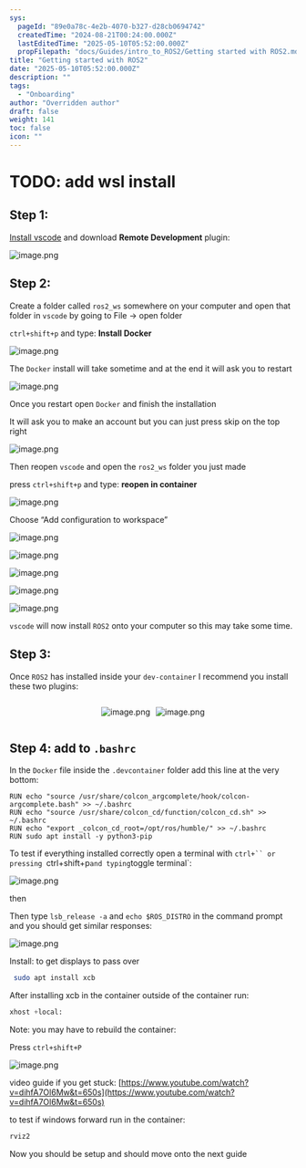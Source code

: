 ```yaml
---
sys:
  pageId: "89e0a78c-4e2b-4070-b327-d28cb0694742"
  createdTime: "2024-08-21T00:24:00.000Z"
  lastEditedTime: "2025-05-10T05:52:00.000Z"
  propFilepath: "docs/Guides/intro_to_ROS2/Getting started with ROS2.md"
title: "Getting started with ROS2"
date: "2025-05-10T05:52:00.000Z"
description: ""
tags:
  - "Onboarding"
author: "Overridden author"
draft: false
weight: 141
toc: false
icon: ""
---
```


# TODO: add wsl install

## Step 1:

[Install vscode](https://code.visualstudio.com/download) and download **Remote Development** plugin:

![image.png](https://prod-files-secure.s3.us-west-2.amazonaws.com/d518164a-d88e-44d1-a4ee-3adb3bd8bce0/efb52993-1881-4a40-b95e-6f020334f022/image.png?X-Amz-Algorithm=AWS4-HMAC-SHA256&X-Amz-Content-Sha256=UNSIGNED-PAYLOAD&X-Amz-Credential=ASIAZI2LB4665P7GOOYP%2F20250621%2Fus-west-2%2Fs3%2Faws4_request&X-Amz-Date=20250621T140714Z&X-Amz-Expires=3600&X-Amz-Security-Token=IQoJb3JpZ2luX2VjEOz%2F%2F%2F%2F%2F%2F%2F%2F%2F%2FwEaCXVzLXdlc3QtMiJHMEUCIBPkKA%2FAaKF3hXfw4qceakaEcOdJiNGi443JGOas38nGAiEAh0CKOUzcv69U6FVjcePugshNNBevCGJTP03phx7JTlsqiAQI1f%2F%2F%2F%2F%2F%2F%2F%2F%2F%2FARAAGgw2Mzc0MjMxODM4MDUiDLH1t1tLlhvf88npVircA9x%2FtQ1KIgoRLyWTBxdTq59atcgP7yls99EQucX6%2Bf9GBkuwkfJ2tWSfn0NhoVz3sstF7rwpZH5SKobi0kpxJdhIqvqUndSyZAwO2vQxV8ysJkDrM8yqwhVpg7kKLgC1zFetFBxFYeE9jfLGq0lcapyKe4QCrOSxfwf%2BG2zu6dmw2XNzgrJknfsHVUeZloA5iJqAzv80c59XuRC20h3l5IAwfeiIdT4R67%2FR4DpZWr%2B%2Fzf9yCCaLpH1NP3J%2F7KTDVVj0tODDS4xzMq1baIz5FeBnZCy2t6llVO%2FBvVlW%2BB%2Bd6bPqh6RU7uaCIiTU0im4A%2BSRp0PGR2HAHheTu8I3ieW%2FTHzMgmSu2fw4IWzTBaK1i%2FreyJLHrh%2FEMiKCzgl53APN5tBBHesFedN33MqKXdEvQVQia7QoeYTvPiPBfItb%2F3wvwq%2Bug9jFEtMXjhwyb7%2FL2%2F%2F0lRTs%2BOoMonF%2F2Z3dSwcIgfLyS4TshZFs4UVZENX%2BwekzVmp%2FoaqqhwtlzGnJUhQZrDGI%2BlFKYHgiwaTv8LWLkZa0hmua3LtKlYcnb2wU4kU0Pmupq5Ey4nL7PP6Dabf9UAvjgUHf306mYpKYex9zuIy9AebEFyr8eRixQjNeLg875JvkIO6yMIqu2sIGOqUBpAwL1KfuuHXJNQM0HL4WSFHaAO%2BVy7zZ2q9rt3YQi0P2HN3FWpVpMnVz3Xl1CYkAkdFVKSnEX2QJPn9nr7ma0DtwZt18uKCkVbd7r00%2FyyoN8ewgiFBB8BET1gM7DlB9Blgbxw4p8TV4%2F4iht6xjM2zbmitjWIECEAfzv%2BJNSRO49Bki3IYYpM1V32kpbtTnlMZ6VY9NKSnG%2FjB28K4RgFRbpA1g&X-Amz-Signature=c538b665f4d09afea10cce5429f64aa1f9e637bcb6cff4094c176fc26695ce10&X-Amz-SignedHeaders=host&x-amz-checksum-mode=ENABLED&x-id=GetObject)

## Step 2:

Create a folder called `ros2_ws` somewhere on your computer and open that folder in `vscode` by going to File → open folder 

`ctrl+shift+p` and type: **Install Docker**

![image.png](https://prod-files-secure.s3.us-west-2.amazonaws.com/d518164a-d88e-44d1-a4ee-3adb3bd8bce0/2269dc0e-1cd5-47ff-bceb-c04ad9b2eab0/image.png?X-Amz-Algorithm=AWS4-HMAC-SHA256&X-Amz-Content-Sha256=UNSIGNED-PAYLOAD&X-Amz-Credential=ASIAZI2LB4665P7GOOYP%2F20250621%2Fus-west-2%2Fs3%2Faws4_request&X-Amz-Date=20250621T140713Z&X-Amz-Expires=3600&X-Amz-Security-Token=IQoJb3JpZ2luX2VjEOz%2F%2F%2F%2F%2F%2F%2F%2F%2F%2FwEaCXVzLXdlc3QtMiJHMEUCIBPkKA%2FAaKF3hXfw4qceakaEcOdJiNGi443JGOas38nGAiEAh0CKOUzcv69U6FVjcePugshNNBevCGJTP03phx7JTlsqiAQI1f%2F%2F%2F%2F%2F%2F%2F%2F%2F%2FARAAGgw2Mzc0MjMxODM4MDUiDLH1t1tLlhvf88npVircA9x%2FtQ1KIgoRLyWTBxdTq59atcgP7yls99EQucX6%2Bf9GBkuwkfJ2tWSfn0NhoVz3sstF7rwpZH5SKobi0kpxJdhIqvqUndSyZAwO2vQxV8ysJkDrM8yqwhVpg7kKLgC1zFetFBxFYeE9jfLGq0lcapyKe4QCrOSxfwf%2BG2zu6dmw2XNzgrJknfsHVUeZloA5iJqAzv80c59XuRC20h3l5IAwfeiIdT4R67%2FR4DpZWr%2B%2Fzf9yCCaLpH1NP3J%2F7KTDVVj0tODDS4xzMq1baIz5FeBnZCy2t6llVO%2FBvVlW%2BB%2Bd6bPqh6RU7uaCIiTU0im4A%2BSRp0PGR2HAHheTu8I3ieW%2FTHzMgmSu2fw4IWzTBaK1i%2FreyJLHrh%2FEMiKCzgl53APN5tBBHesFedN33MqKXdEvQVQia7QoeYTvPiPBfItb%2F3wvwq%2Bug9jFEtMXjhwyb7%2FL2%2F%2F0lRTs%2BOoMonF%2F2Z3dSwcIgfLyS4TshZFs4UVZENX%2BwekzVmp%2FoaqqhwtlzGnJUhQZrDGI%2BlFKYHgiwaTv8LWLkZa0hmua3LtKlYcnb2wU4kU0Pmupq5Ey4nL7PP6Dabf9UAvjgUHf306mYpKYex9zuIy9AebEFyr8eRixQjNeLg875JvkIO6yMIqu2sIGOqUBpAwL1KfuuHXJNQM0HL4WSFHaAO%2BVy7zZ2q9rt3YQi0P2HN3FWpVpMnVz3Xl1CYkAkdFVKSnEX2QJPn9nr7ma0DtwZt18uKCkVbd7r00%2FyyoN8ewgiFBB8BET1gM7DlB9Blgbxw4p8TV4%2F4iht6xjM2zbmitjWIECEAfzv%2BJNSRO49Bki3IYYpM1V32kpbtTnlMZ6VY9NKSnG%2FjB28K4RgFRbpA1g&X-Amz-Signature=181a06a693f52fbed745abb4c24b44d69af555b206c757c692d63b5037da04bf&X-Amz-SignedHeaders=host&x-amz-checksum-mode=ENABLED&x-id=GetObject)

The `Docker` install will take sometime and at the end it will ask you to restart

![image.png](https://prod-files-secure.s3.us-west-2.amazonaws.com/d518164a-d88e-44d1-a4ee-3adb3bd8bce0/ed233f78-be33-4b1f-b89c-9c346c0e961e/image.png?X-Amz-Algorithm=AWS4-HMAC-SHA256&X-Amz-Content-Sha256=UNSIGNED-PAYLOAD&X-Amz-Credential=ASIAZI2LB4665P7GOOYP%2F20250621%2Fus-west-2%2Fs3%2Faws4_request&X-Amz-Date=20250621T140713Z&X-Amz-Expires=3600&X-Amz-Security-Token=IQoJb3JpZ2luX2VjEOz%2F%2F%2F%2F%2F%2F%2F%2F%2F%2FwEaCXVzLXdlc3QtMiJHMEUCIBPkKA%2FAaKF3hXfw4qceakaEcOdJiNGi443JGOas38nGAiEAh0CKOUzcv69U6FVjcePugshNNBevCGJTP03phx7JTlsqiAQI1f%2F%2F%2F%2F%2F%2F%2F%2F%2F%2FARAAGgw2Mzc0MjMxODM4MDUiDLH1t1tLlhvf88npVircA9x%2FtQ1KIgoRLyWTBxdTq59atcgP7yls99EQucX6%2Bf9GBkuwkfJ2tWSfn0NhoVz3sstF7rwpZH5SKobi0kpxJdhIqvqUndSyZAwO2vQxV8ysJkDrM8yqwhVpg7kKLgC1zFetFBxFYeE9jfLGq0lcapyKe4QCrOSxfwf%2BG2zu6dmw2XNzgrJknfsHVUeZloA5iJqAzv80c59XuRC20h3l5IAwfeiIdT4R67%2FR4DpZWr%2B%2Fzf9yCCaLpH1NP3J%2F7KTDVVj0tODDS4xzMq1baIz5FeBnZCy2t6llVO%2FBvVlW%2BB%2Bd6bPqh6RU7uaCIiTU0im4A%2BSRp0PGR2HAHheTu8I3ieW%2FTHzMgmSu2fw4IWzTBaK1i%2FreyJLHrh%2FEMiKCzgl53APN5tBBHesFedN33MqKXdEvQVQia7QoeYTvPiPBfItb%2F3wvwq%2Bug9jFEtMXjhwyb7%2FL2%2F%2F0lRTs%2BOoMonF%2F2Z3dSwcIgfLyS4TshZFs4UVZENX%2BwekzVmp%2FoaqqhwtlzGnJUhQZrDGI%2BlFKYHgiwaTv8LWLkZa0hmua3LtKlYcnb2wU4kU0Pmupq5Ey4nL7PP6Dabf9UAvjgUHf306mYpKYex9zuIy9AebEFyr8eRixQjNeLg875JvkIO6yMIqu2sIGOqUBpAwL1KfuuHXJNQM0HL4WSFHaAO%2BVy7zZ2q9rt3YQi0P2HN3FWpVpMnVz3Xl1CYkAkdFVKSnEX2QJPn9nr7ma0DtwZt18uKCkVbd7r00%2FyyoN8ewgiFBB8BET1gM7DlB9Blgbxw4p8TV4%2F4iht6xjM2zbmitjWIECEAfzv%2BJNSRO49Bki3IYYpM1V32kpbtTnlMZ6VY9NKSnG%2FjB28K4RgFRbpA1g&X-Amz-Signature=b4c534694f00bcdcc8c1ebd6ac16a9a5e401f18a0bb3befdc5054af72280037e&X-Amz-SignedHeaders=host&x-amz-checksum-mode=ENABLED&x-id=GetObject)

Once you restart open `Docker` and finish the installation

It will ask you to make an account but you can just press skip on the top right

![image.png](https://prod-files-secure.s3.us-west-2.amazonaws.com/d518164a-d88e-44d1-a4ee-3adb3bd8bce0/21010ad9-1659-4fd9-9f59-9932a09b2a3d/image.png?X-Amz-Algorithm=AWS4-HMAC-SHA256&X-Amz-Content-Sha256=UNSIGNED-PAYLOAD&X-Amz-Credential=ASIAZI2LB4665P7GOOYP%2F20250621%2Fus-west-2%2Fs3%2Faws4_request&X-Amz-Date=20250621T140714Z&X-Amz-Expires=3600&X-Amz-Security-Token=IQoJb3JpZ2luX2VjEOz%2F%2F%2F%2F%2F%2F%2F%2F%2F%2FwEaCXVzLXdlc3QtMiJHMEUCIBPkKA%2FAaKF3hXfw4qceakaEcOdJiNGi443JGOas38nGAiEAh0CKOUzcv69U6FVjcePugshNNBevCGJTP03phx7JTlsqiAQI1f%2F%2F%2F%2F%2F%2F%2F%2F%2F%2FARAAGgw2Mzc0MjMxODM4MDUiDLH1t1tLlhvf88npVircA9x%2FtQ1KIgoRLyWTBxdTq59atcgP7yls99EQucX6%2Bf9GBkuwkfJ2tWSfn0NhoVz3sstF7rwpZH5SKobi0kpxJdhIqvqUndSyZAwO2vQxV8ysJkDrM8yqwhVpg7kKLgC1zFetFBxFYeE9jfLGq0lcapyKe4QCrOSxfwf%2BG2zu6dmw2XNzgrJknfsHVUeZloA5iJqAzv80c59XuRC20h3l5IAwfeiIdT4R67%2FR4DpZWr%2B%2Fzf9yCCaLpH1NP3J%2F7KTDVVj0tODDS4xzMq1baIz5FeBnZCy2t6llVO%2FBvVlW%2BB%2Bd6bPqh6RU7uaCIiTU0im4A%2BSRp0PGR2HAHheTu8I3ieW%2FTHzMgmSu2fw4IWzTBaK1i%2FreyJLHrh%2FEMiKCzgl53APN5tBBHesFedN33MqKXdEvQVQia7QoeYTvPiPBfItb%2F3wvwq%2Bug9jFEtMXjhwyb7%2FL2%2F%2F0lRTs%2BOoMonF%2F2Z3dSwcIgfLyS4TshZFs4UVZENX%2BwekzVmp%2FoaqqhwtlzGnJUhQZrDGI%2BlFKYHgiwaTv8LWLkZa0hmua3LtKlYcnb2wU4kU0Pmupq5Ey4nL7PP6Dabf9UAvjgUHf306mYpKYex9zuIy9AebEFyr8eRixQjNeLg875JvkIO6yMIqu2sIGOqUBpAwL1KfuuHXJNQM0HL4WSFHaAO%2BVy7zZ2q9rt3YQi0P2HN3FWpVpMnVz3Xl1CYkAkdFVKSnEX2QJPn9nr7ma0DtwZt18uKCkVbd7r00%2FyyoN8ewgiFBB8BET1gM7DlB9Blgbxw4p8TV4%2F4iht6xjM2zbmitjWIECEAfzv%2BJNSRO49Bki3IYYpM1V32kpbtTnlMZ6VY9NKSnG%2FjB28K4RgFRbpA1g&X-Amz-Signature=3ccd92914c82a1844df3153d4cff3e314cf3d36e80962127daca6b7a3eac738f&X-Amz-SignedHeaders=host&x-amz-checksum-mode=ENABLED&x-id=GetObject)

Then reopen `vscode` and open the `ros2_ws` folder you just made

press `ctrl+shift+p` and type: **reopen in container**

![image.png](https://prod-files-secure.s3.us-west-2.amazonaws.com/d518164a-d88e-44d1-a4ee-3adb3bd8bce0/4e93b8c2-41ad-488c-8095-c74205196118/image.png?X-Amz-Algorithm=AWS4-HMAC-SHA256&X-Amz-Content-Sha256=UNSIGNED-PAYLOAD&X-Amz-Credential=ASIAZI2LB4665P7GOOYP%2F20250621%2Fus-west-2%2Fs3%2Faws4_request&X-Amz-Date=20250621T140713Z&X-Amz-Expires=3600&X-Amz-Security-Token=IQoJb3JpZ2luX2VjEOz%2F%2F%2F%2F%2F%2F%2F%2F%2F%2FwEaCXVzLXdlc3QtMiJHMEUCIBPkKA%2FAaKF3hXfw4qceakaEcOdJiNGi443JGOas38nGAiEAh0CKOUzcv69U6FVjcePugshNNBevCGJTP03phx7JTlsqiAQI1f%2F%2F%2F%2F%2F%2F%2F%2F%2F%2FARAAGgw2Mzc0MjMxODM4MDUiDLH1t1tLlhvf88npVircA9x%2FtQ1KIgoRLyWTBxdTq59atcgP7yls99EQucX6%2Bf9GBkuwkfJ2tWSfn0NhoVz3sstF7rwpZH5SKobi0kpxJdhIqvqUndSyZAwO2vQxV8ysJkDrM8yqwhVpg7kKLgC1zFetFBxFYeE9jfLGq0lcapyKe4QCrOSxfwf%2BG2zu6dmw2XNzgrJknfsHVUeZloA5iJqAzv80c59XuRC20h3l5IAwfeiIdT4R67%2FR4DpZWr%2B%2Fzf9yCCaLpH1NP3J%2F7KTDVVj0tODDS4xzMq1baIz5FeBnZCy2t6llVO%2FBvVlW%2BB%2Bd6bPqh6RU7uaCIiTU0im4A%2BSRp0PGR2HAHheTu8I3ieW%2FTHzMgmSu2fw4IWzTBaK1i%2FreyJLHrh%2FEMiKCzgl53APN5tBBHesFedN33MqKXdEvQVQia7QoeYTvPiPBfItb%2F3wvwq%2Bug9jFEtMXjhwyb7%2FL2%2F%2F0lRTs%2BOoMonF%2F2Z3dSwcIgfLyS4TshZFs4UVZENX%2BwekzVmp%2FoaqqhwtlzGnJUhQZrDGI%2BlFKYHgiwaTv8LWLkZa0hmua3LtKlYcnb2wU4kU0Pmupq5Ey4nL7PP6Dabf9UAvjgUHf306mYpKYex9zuIy9AebEFyr8eRixQjNeLg875JvkIO6yMIqu2sIGOqUBpAwL1KfuuHXJNQM0HL4WSFHaAO%2BVy7zZ2q9rt3YQi0P2HN3FWpVpMnVz3Xl1CYkAkdFVKSnEX2QJPn9nr7ma0DtwZt18uKCkVbd7r00%2FyyoN8ewgiFBB8BET1gM7DlB9Blgbxw4p8TV4%2F4iht6xjM2zbmitjWIECEAfzv%2BJNSRO49Bki3IYYpM1V32kpbtTnlMZ6VY9NKSnG%2FjB28K4RgFRbpA1g&X-Amz-Signature=27f9f4d128d77079db101d62cc321be0644a727b82e37b9d60fe13fb8812d175&X-Amz-SignedHeaders=host&x-amz-checksum-mode=ENABLED&x-id=GetObject)

Choose “Add configuration to workspace”

![image.png](https://prod-files-secure.s3.us-west-2.amazonaws.com/d518164a-d88e-44d1-a4ee-3adb3bd8bce0/9560b282-5060-4989-ba37-97e7b2c22476/image.png?X-Amz-Algorithm=AWS4-HMAC-SHA256&X-Amz-Content-Sha256=UNSIGNED-PAYLOAD&X-Amz-Credential=ASIAZI2LB4665P7GOOYP%2F20250621%2Fus-west-2%2Fs3%2Faws4_request&X-Amz-Date=20250621T140714Z&X-Amz-Expires=3600&X-Amz-Security-Token=IQoJb3JpZ2luX2VjEOz%2F%2F%2F%2F%2F%2F%2F%2F%2F%2FwEaCXVzLXdlc3QtMiJHMEUCIBPkKA%2FAaKF3hXfw4qceakaEcOdJiNGi443JGOas38nGAiEAh0CKOUzcv69U6FVjcePugshNNBevCGJTP03phx7JTlsqiAQI1f%2F%2F%2F%2F%2F%2F%2F%2F%2F%2FARAAGgw2Mzc0MjMxODM4MDUiDLH1t1tLlhvf88npVircA9x%2FtQ1KIgoRLyWTBxdTq59atcgP7yls99EQucX6%2Bf9GBkuwkfJ2tWSfn0NhoVz3sstF7rwpZH5SKobi0kpxJdhIqvqUndSyZAwO2vQxV8ysJkDrM8yqwhVpg7kKLgC1zFetFBxFYeE9jfLGq0lcapyKe4QCrOSxfwf%2BG2zu6dmw2XNzgrJknfsHVUeZloA5iJqAzv80c59XuRC20h3l5IAwfeiIdT4R67%2FR4DpZWr%2B%2Fzf9yCCaLpH1NP3J%2F7KTDVVj0tODDS4xzMq1baIz5FeBnZCy2t6llVO%2FBvVlW%2BB%2Bd6bPqh6RU7uaCIiTU0im4A%2BSRp0PGR2HAHheTu8I3ieW%2FTHzMgmSu2fw4IWzTBaK1i%2FreyJLHrh%2FEMiKCzgl53APN5tBBHesFedN33MqKXdEvQVQia7QoeYTvPiPBfItb%2F3wvwq%2Bug9jFEtMXjhwyb7%2FL2%2F%2F0lRTs%2BOoMonF%2F2Z3dSwcIgfLyS4TshZFs4UVZENX%2BwekzVmp%2FoaqqhwtlzGnJUhQZrDGI%2BlFKYHgiwaTv8LWLkZa0hmua3LtKlYcnb2wU4kU0Pmupq5Ey4nL7PP6Dabf9UAvjgUHf306mYpKYex9zuIy9AebEFyr8eRixQjNeLg875JvkIO6yMIqu2sIGOqUBpAwL1KfuuHXJNQM0HL4WSFHaAO%2BVy7zZ2q9rt3YQi0P2HN3FWpVpMnVz3Xl1CYkAkdFVKSnEX2QJPn9nr7ma0DtwZt18uKCkVbd7r00%2FyyoN8ewgiFBB8BET1gM7DlB9Blgbxw4p8TV4%2F4iht6xjM2zbmitjWIECEAfzv%2BJNSRO49Bki3IYYpM1V32kpbtTnlMZ6VY9NKSnG%2FjB28K4RgFRbpA1g&X-Amz-Signature=a0653064d863b3d8c3316a41cfcc0ed744c9fbf16cb973f4861f233de34879c0&X-Amz-SignedHeaders=host&x-amz-checksum-mode=ENABLED&x-id=GetObject)

![image.png](https://prod-files-secure.s3.us-west-2.amazonaws.com/d518164a-d88e-44d1-a4ee-3adb3bd8bce0/2ee63f81-886b-48e8-a553-dc6e5eac99e4/image.png?X-Amz-Algorithm=AWS4-HMAC-SHA256&X-Amz-Content-Sha256=UNSIGNED-PAYLOAD&X-Amz-Credential=ASIAZI2LB4665P7GOOYP%2F20250621%2Fus-west-2%2Fs3%2Faws4_request&X-Amz-Date=20250621T140714Z&X-Amz-Expires=3600&X-Amz-Security-Token=IQoJb3JpZ2luX2VjEOz%2F%2F%2F%2F%2F%2F%2F%2F%2F%2FwEaCXVzLXdlc3QtMiJHMEUCIBPkKA%2FAaKF3hXfw4qceakaEcOdJiNGi443JGOas38nGAiEAh0CKOUzcv69U6FVjcePugshNNBevCGJTP03phx7JTlsqiAQI1f%2F%2F%2F%2F%2F%2F%2F%2F%2F%2FARAAGgw2Mzc0MjMxODM4MDUiDLH1t1tLlhvf88npVircA9x%2FtQ1KIgoRLyWTBxdTq59atcgP7yls99EQucX6%2Bf9GBkuwkfJ2tWSfn0NhoVz3sstF7rwpZH5SKobi0kpxJdhIqvqUndSyZAwO2vQxV8ysJkDrM8yqwhVpg7kKLgC1zFetFBxFYeE9jfLGq0lcapyKe4QCrOSxfwf%2BG2zu6dmw2XNzgrJknfsHVUeZloA5iJqAzv80c59XuRC20h3l5IAwfeiIdT4R67%2FR4DpZWr%2B%2Fzf9yCCaLpH1NP3J%2F7KTDVVj0tODDS4xzMq1baIz5FeBnZCy2t6llVO%2FBvVlW%2BB%2Bd6bPqh6RU7uaCIiTU0im4A%2BSRp0PGR2HAHheTu8I3ieW%2FTHzMgmSu2fw4IWzTBaK1i%2FreyJLHrh%2FEMiKCzgl53APN5tBBHesFedN33MqKXdEvQVQia7QoeYTvPiPBfItb%2F3wvwq%2Bug9jFEtMXjhwyb7%2FL2%2F%2F0lRTs%2BOoMonF%2F2Z3dSwcIgfLyS4TshZFs4UVZENX%2BwekzVmp%2FoaqqhwtlzGnJUhQZrDGI%2BlFKYHgiwaTv8LWLkZa0hmua3LtKlYcnb2wU4kU0Pmupq5Ey4nL7PP6Dabf9UAvjgUHf306mYpKYex9zuIy9AebEFyr8eRixQjNeLg875JvkIO6yMIqu2sIGOqUBpAwL1KfuuHXJNQM0HL4WSFHaAO%2BVy7zZ2q9rt3YQi0P2HN3FWpVpMnVz3Xl1CYkAkdFVKSnEX2QJPn9nr7ma0DtwZt18uKCkVbd7r00%2FyyoN8ewgiFBB8BET1gM7DlB9Blgbxw4p8TV4%2F4iht6xjM2zbmitjWIECEAfzv%2BJNSRO49Bki3IYYpM1V32kpbtTnlMZ6VY9NKSnG%2FjB28K4RgFRbpA1g&X-Amz-Signature=f305f416e74f6f60f129a85c0a160d6d30b8cddbadaa6b63758bd38532a618ba&X-Amz-SignedHeaders=host&x-amz-checksum-mode=ENABLED&x-id=GetObject)

![image.png](https://prod-files-secure.s3.us-west-2.amazonaws.com/d518164a-d88e-44d1-a4ee-3adb3bd8bce0/ae1580b2-b048-407e-aed9-b584224a7a04/image.png?X-Amz-Algorithm=AWS4-HMAC-SHA256&X-Amz-Content-Sha256=UNSIGNED-PAYLOAD&X-Amz-Credential=ASIAZI2LB4665P7GOOYP%2F20250621%2Fus-west-2%2Fs3%2Faws4_request&X-Amz-Date=20250621T140713Z&X-Amz-Expires=3600&X-Amz-Security-Token=IQoJb3JpZ2luX2VjEOz%2F%2F%2F%2F%2F%2F%2F%2F%2F%2FwEaCXVzLXdlc3QtMiJHMEUCIBPkKA%2FAaKF3hXfw4qceakaEcOdJiNGi443JGOas38nGAiEAh0CKOUzcv69U6FVjcePugshNNBevCGJTP03phx7JTlsqiAQI1f%2F%2F%2F%2F%2F%2F%2F%2F%2F%2FARAAGgw2Mzc0MjMxODM4MDUiDLH1t1tLlhvf88npVircA9x%2FtQ1KIgoRLyWTBxdTq59atcgP7yls99EQucX6%2Bf9GBkuwkfJ2tWSfn0NhoVz3sstF7rwpZH5SKobi0kpxJdhIqvqUndSyZAwO2vQxV8ysJkDrM8yqwhVpg7kKLgC1zFetFBxFYeE9jfLGq0lcapyKe4QCrOSxfwf%2BG2zu6dmw2XNzgrJknfsHVUeZloA5iJqAzv80c59XuRC20h3l5IAwfeiIdT4R67%2FR4DpZWr%2B%2Fzf9yCCaLpH1NP3J%2F7KTDVVj0tODDS4xzMq1baIz5FeBnZCy2t6llVO%2FBvVlW%2BB%2Bd6bPqh6RU7uaCIiTU0im4A%2BSRp0PGR2HAHheTu8I3ieW%2FTHzMgmSu2fw4IWzTBaK1i%2FreyJLHrh%2FEMiKCzgl53APN5tBBHesFedN33MqKXdEvQVQia7QoeYTvPiPBfItb%2F3wvwq%2Bug9jFEtMXjhwyb7%2FL2%2F%2F0lRTs%2BOoMonF%2F2Z3dSwcIgfLyS4TshZFs4UVZENX%2BwekzVmp%2FoaqqhwtlzGnJUhQZrDGI%2BlFKYHgiwaTv8LWLkZa0hmua3LtKlYcnb2wU4kU0Pmupq5Ey4nL7PP6Dabf9UAvjgUHf306mYpKYex9zuIy9AebEFyr8eRixQjNeLg875JvkIO6yMIqu2sIGOqUBpAwL1KfuuHXJNQM0HL4WSFHaAO%2BVy7zZ2q9rt3YQi0P2HN3FWpVpMnVz3Xl1CYkAkdFVKSnEX2QJPn9nr7ma0DtwZt18uKCkVbd7r00%2FyyoN8ewgiFBB8BET1gM7DlB9Blgbxw4p8TV4%2F4iht6xjM2zbmitjWIECEAfzv%2BJNSRO49Bki3IYYpM1V32kpbtTnlMZ6VY9NKSnG%2FjB28K4RgFRbpA1g&X-Amz-Signature=86da9a4812723a6f66420448b7067250bc8497a9b9a3ba6db8ad619dd79fc725&X-Amz-SignedHeaders=host&x-amz-checksum-mode=ENABLED&x-id=GetObject)

![image.png](https://prod-files-secure.s3.us-west-2.amazonaws.com/d518164a-d88e-44d1-a4ee-3adb3bd8bce0/53255b28-f75e-430f-b9e3-c0ac8577e42b/image.png?X-Amz-Algorithm=AWS4-HMAC-SHA256&X-Amz-Content-Sha256=UNSIGNED-PAYLOAD&X-Amz-Credential=ASIAZI2LB4665P7GOOYP%2F20250621%2Fus-west-2%2Fs3%2Faws4_request&X-Amz-Date=20250621T140713Z&X-Amz-Expires=3600&X-Amz-Security-Token=IQoJb3JpZ2luX2VjEOz%2F%2F%2F%2F%2F%2F%2F%2F%2F%2FwEaCXVzLXdlc3QtMiJHMEUCIBPkKA%2FAaKF3hXfw4qceakaEcOdJiNGi443JGOas38nGAiEAh0CKOUzcv69U6FVjcePugshNNBevCGJTP03phx7JTlsqiAQI1f%2F%2F%2F%2F%2F%2F%2F%2F%2F%2FARAAGgw2Mzc0MjMxODM4MDUiDLH1t1tLlhvf88npVircA9x%2FtQ1KIgoRLyWTBxdTq59atcgP7yls99EQucX6%2Bf9GBkuwkfJ2tWSfn0NhoVz3sstF7rwpZH5SKobi0kpxJdhIqvqUndSyZAwO2vQxV8ysJkDrM8yqwhVpg7kKLgC1zFetFBxFYeE9jfLGq0lcapyKe4QCrOSxfwf%2BG2zu6dmw2XNzgrJknfsHVUeZloA5iJqAzv80c59XuRC20h3l5IAwfeiIdT4R67%2FR4DpZWr%2B%2Fzf9yCCaLpH1NP3J%2F7KTDVVj0tODDS4xzMq1baIz5FeBnZCy2t6llVO%2FBvVlW%2BB%2Bd6bPqh6RU7uaCIiTU0im4A%2BSRp0PGR2HAHheTu8I3ieW%2FTHzMgmSu2fw4IWzTBaK1i%2FreyJLHrh%2FEMiKCzgl53APN5tBBHesFedN33MqKXdEvQVQia7QoeYTvPiPBfItb%2F3wvwq%2Bug9jFEtMXjhwyb7%2FL2%2F%2F0lRTs%2BOoMonF%2F2Z3dSwcIgfLyS4TshZFs4UVZENX%2BwekzVmp%2FoaqqhwtlzGnJUhQZrDGI%2BlFKYHgiwaTv8LWLkZa0hmua3LtKlYcnb2wU4kU0Pmupq5Ey4nL7PP6Dabf9UAvjgUHf306mYpKYex9zuIy9AebEFyr8eRixQjNeLg875JvkIO6yMIqu2sIGOqUBpAwL1KfuuHXJNQM0HL4WSFHaAO%2BVy7zZ2q9rt3YQi0P2HN3FWpVpMnVz3Xl1CYkAkdFVKSnEX2QJPn9nr7ma0DtwZt18uKCkVbd7r00%2FyyoN8ewgiFBB8BET1gM7DlB9Blgbxw4p8TV4%2F4iht6xjM2zbmitjWIECEAfzv%2BJNSRO49Bki3IYYpM1V32kpbtTnlMZ6VY9NKSnG%2FjB28K4RgFRbpA1g&X-Amz-Signature=47cd866ddc336b6c52cb9637666405d58ac2b42ae4fd863cab97ed4855e69bf9&X-Amz-SignedHeaders=host&x-amz-checksum-mode=ENABLED&x-id=GetObject)

![image.png](https://prod-files-secure.s3.us-west-2.amazonaws.com/d518164a-d88e-44d1-a4ee-3adb3bd8bce0/7c562767-5af9-4ffb-97d1-327bcdf4ee00/image.png?X-Amz-Algorithm=AWS4-HMAC-SHA256&X-Amz-Content-Sha256=UNSIGNED-PAYLOAD&X-Amz-Credential=ASIAZI2LB4665P7GOOYP%2F20250621%2Fus-west-2%2Fs3%2Faws4_request&X-Amz-Date=20250621T140714Z&X-Amz-Expires=3600&X-Amz-Security-Token=IQoJb3JpZ2luX2VjEOz%2F%2F%2F%2F%2F%2F%2F%2F%2F%2FwEaCXVzLXdlc3QtMiJHMEUCIBPkKA%2FAaKF3hXfw4qceakaEcOdJiNGi443JGOas38nGAiEAh0CKOUzcv69U6FVjcePugshNNBevCGJTP03phx7JTlsqiAQI1f%2F%2F%2F%2F%2F%2F%2F%2F%2F%2FARAAGgw2Mzc0MjMxODM4MDUiDLH1t1tLlhvf88npVircA9x%2FtQ1KIgoRLyWTBxdTq59atcgP7yls99EQucX6%2Bf9GBkuwkfJ2tWSfn0NhoVz3sstF7rwpZH5SKobi0kpxJdhIqvqUndSyZAwO2vQxV8ysJkDrM8yqwhVpg7kKLgC1zFetFBxFYeE9jfLGq0lcapyKe4QCrOSxfwf%2BG2zu6dmw2XNzgrJknfsHVUeZloA5iJqAzv80c59XuRC20h3l5IAwfeiIdT4R67%2FR4DpZWr%2B%2Fzf9yCCaLpH1NP3J%2F7KTDVVj0tODDS4xzMq1baIz5FeBnZCy2t6llVO%2FBvVlW%2BB%2Bd6bPqh6RU7uaCIiTU0im4A%2BSRp0PGR2HAHheTu8I3ieW%2FTHzMgmSu2fw4IWzTBaK1i%2FreyJLHrh%2FEMiKCzgl53APN5tBBHesFedN33MqKXdEvQVQia7QoeYTvPiPBfItb%2F3wvwq%2Bug9jFEtMXjhwyb7%2FL2%2F%2F0lRTs%2BOoMonF%2F2Z3dSwcIgfLyS4TshZFs4UVZENX%2BwekzVmp%2FoaqqhwtlzGnJUhQZrDGI%2BlFKYHgiwaTv8LWLkZa0hmua3LtKlYcnb2wU4kU0Pmupq5Ey4nL7PP6Dabf9UAvjgUHf306mYpKYex9zuIy9AebEFyr8eRixQjNeLg875JvkIO6yMIqu2sIGOqUBpAwL1KfuuHXJNQM0HL4WSFHaAO%2BVy7zZ2q9rt3YQi0P2HN3FWpVpMnVz3Xl1CYkAkdFVKSnEX2QJPn9nr7ma0DtwZt18uKCkVbd7r00%2FyyoN8ewgiFBB8BET1gM7DlB9Blgbxw4p8TV4%2F4iht6xjM2zbmitjWIECEAfzv%2BJNSRO49Bki3IYYpM1V32kpbtTnlMZ6VY9NKSnG%2FjB28K4RgFRbpA1g&X-Amz-Signature=77ee582b557fde8cafc0fbb42b6f47dea8207327dfbf71298c596fa39144dafd&X-Amz-SignedHeaders=host&x-amz-checksum-mode=ENABLED&x-id=GetObject)

`vscode` will now install `ROS2` onto your computer so this may take some time.

## Step 3:

Once `ROS2` has installed inside your `dev-container` I recommend you install these two plugins:

<div style="display: flex;flex-direction: row; column-gap:10px; max-width: 630px;justify-content: center;">
<div>

![image.png](https://prod-files-secure.s3.us-west-2.amazonaws.com/d518164a-d88e-44d1-a4ee-3adb3bd8bce0/3fc3d550-5a54-4ba1-ba6b-faa01cdb7369/image.png?X-Amz-Algorithm=AWS4-HMAC-SHA256&X-Amz-Content-Sha256=UNSIGNED-PAYLOAD&X-Amz-Credential=ASIAZI2LB4666WGOPNM6%2F20250621%2Fus-west-2%2Fs3%2Faws4_request&X-Amz-Date=20250621T140715Z&X-Amz-Expires=3600&X-Amz-Security-Token=IQoJb3JpZ2luX2VjEO7%2F%2F%2F%2F%2F%2F%2F%2F%2F%2FwEaCXVzLXdlc3QtMiJHMEUCIQCkIBUNkaQIHtIa7olftn5A8UCgJtQKkgU%2BuskXRXcf1gIgHmwnCc3S%2BH9aJPzTx9sA0eiYgkKX1Ispd4%2FPA49thqoqiAQI1%2F%2F%2F%2F%2F%2F%2F%2F%2F%2F%2FARAAGgw2Mzc0MjMxODM4MDUiDE3cSdaiAlxAqCWMwyrcA2v3CBmMiy6nFm5vKEiSgawIecw0PQs54OkAU0wtsAbUSTsW1eH1HxnieBMKA%2FwsAgba7MrRgyrRPVXZPhq5iEmXdFvyr8shkjIaYf%2FBVRyAXwVl7VF7S2LRLehORsBg4G0srxwnfdf4X0SIG7MsyGGFML%2BkJRyzA%2BbLVB71HoBoPwOlTtX4YOuHxPvoiwKR%2BO6SBy%2F6I0Zmvwpctv8QXjDd%2FxkBXxcDEs%2FlL4o156O8zcjRC6kNoF5%2BJTW4vkbc7imjX71ZZqa%2FCeZig9TBrqOjvMUshCNHhbcTqyE5O1nwFdrZJpnLaRBnqEM4se1TcH45fO3Ko6BIFq9Inq%2Faa7c6WMbhdmmrGAlwy3hwG5vY9C8QxISw1BVh4pOeTIZT7VweE0LhD5skOSUouxxI9e%2BjUkvxUOymVk0lieAuHxLLsea5dI9jy7gZvNJkIDUC%2B8VvUIoNlvtZRU5s51KxGsMq%2FFTEs9SHLb4aeKP7C3r5Hr1CS%2Bei86cNUv3%2BTsyVK0AoTYTc99%2BWL14ZOB5GVC1XoBw1sAAIF1KW5kqtTy1YmGBF6MgWt4j9XK7AavWsbTX6g%2FvAC3oV7CVXg9ePHoK6ur%2BlvezFmXn3JWFYw3yCsulPUaQbLl84F%2BQqMI732sIGOqUBSozGSbaOaFn9j0x%2FX4wHRuclaoNwv7q6ea8wM4c8ErGeCqoycsk%2F5uyF2KHYyOC7xuTXyiYZyHvF3kd4Aq1zp7zh5Ixay3bKUFC7odMdwPctt5YF6cHTCSorNJflzCQcuqatmxMbOxg7I%2FkIXLKfHEeObowC%2BY%2FrLK3gAL13WnulE5k%2FTSyLxfyu%2FIFRnstJtPConr65LERbFlaPyEhOr6NUG67u&X-Amz-Signature=aeb7e74c309c610060cdcbd682e464f921a656e7d492c46c486f470d461dd5ec&X-Amz-SignedHeaders=host&x-amz-checksum-mode=ENABLED&x-id=GetObject)

</div>
<div>

![image.png](https://prod-files-secure.s3.us-west-2.amazonaws.com/d518164a-d88e-44d1-a4ee-3adb3bd8bce0/d994cc66-13c2-4093-a5a3-f84cf4601a82/image.png?X-Amz-Algorithm=AWS4-HMAC-SHA256&X-Amz-Content-Sha256=UNSIGNED-PAYLOAD&X-Amz-Credential=ASIAZI2LB466SOYQSRH6%2F20250621%2Fus-west-2%2Fs3%2Faws4_request&X-Amz-Date=20250621T140715Z&X-Amz-Expires=3600&X-Amz-Security-Token=IQoJb3JpZ2luX2VjEO7%2F%2F%2F%2F%2F%2F%2F%2F%2F%2FwEaCXVzLXdlc3QtMiJIMEYCIQDIPzSQ%2BnhDP4vBxGlz9X5nt9OKHgrcy3J55APvx9b3ugIhAL7ai2VxgBFyFybA0I8hNfdOaMhv1pRsVwHI5a%2BF2eaIKogECNf%2F%2F%2F%2F%2F%2F%2F%2F%2F%2FwEQABoMNjM3NDIzMTgzODA1IgwRo%2FT9y0jbl8nESDMq3APdaVoLTOw9xOikzq025f3MIP%2FkJT60ZcVASjWBQSkencrqv%2BSoay2kZ5efGkxS17RJ84CBjMwyZhf1r5a3av%2Bo5iBhtvj7%2FVsxP0B2XqSp0F%2BaPQpaLR%2FcZLMdJe7AZqghjFfPpsBqWVgDEVEwki0EhScY%2Bu9Uz7rJ6HafcgdNBHC8LTlWnYvZ2BSgrEvA1N6h3C4qdMFc6Sx7Sd5JeqZUFulBeI38V73SKo1LopBNzNKtfd2g%2F8CC65G4Vzda3BzkoaNzWM3eG1wvsDrS%2FHjU77CBMr3UG6c1D9iUl%2F4ECDltYeJPyCac4bpbFc%2BOJBjNz8dRBWicWspoGPbwSEkYqWuaaNT28fBbhNC6yxLAp0uCXRjmm5b2L8iDJ%2FRM8ELB6rmJFIurGjPNmgkTjqv6MhrMxS8dsM11qLUvL9E4Vj81uuBBvhCdNwSIJEgAWfBSCi2oHHbfQXTID4BLB3bAOrGrVwixV%2BBL3%2BdEmDbljcZlAdSTjTPG%2Fa%2FWKmK3fxCrSSSwv%2Fb4KJ2BNRqRGxzRUV5X24wVxwbzGcB%2FhW%2FklXS9RIKTIVggPTyPlgFks%2F50ZiuHxvAO4cjQ%2FAqTJk5ELzSqiLrblv3rvSJzA60Epy28jfxIS4EOBwuuSzDq69rCBjqkAdFv93JTSCKCb33sKRcf1tLCOe2Wi3soxs%2FnDftlR%2BdvWPTV%2B5fWuZILWUfGZsfn9abAHGv4ND1a2uOWrXZVsfYH7cX7Z6OIuCdHeR5pC1Ii%2B461AjghP8w6yjAZj1E8I1cm%2BePnv1ElotZM9johjAphd%2BLzA3cN9lsRmaL%2BUUvJFyJSqGO0pNE9Ot4lSdE0aATKHg9FUmvdczJNPqTjUVuVXa0b&X-Amz-Signature=f7f5456c5dce5e3b0e1648c2be125d1820954635da804b55f636fa25e01871bc&X-Amz-SignedHeaders=host&x-amz-checksum-mode=ENABLED&x-id=GetObject)

</div>
</div>

## Step 4: add to `.bashrc`

In the `Docker` file inside the `.devcontainer` folder add this line at the very bottom: 

```docker
RUN echo "source /usr/share/colcon_argcomplete/hook/colcon-argcomplete.bash" >> ~/.bashrc
RUN echo "source /usr/share/colcon_cd/function/colcon_cd.sh" >> ~/.bashrc
RUN echo "export _colcon_cd_root=/opt/ros/humble/" >> ~/.bashrc
RUN sudo apt install -y python3-pip 
```

To test if everything installed correctly open a terminal with `ctrl+`` or pressing `ctrl+shift+p` and typing `toggle terminal`:

![image.png](https://prod-files-secure.s3.us-west-2.amazonaws.com/d518164a-d88e-44d1-a4ee-3adb3bd8bce0/6a4943d8-b04e-4c02-9a58-775f3384d1a5/image.png?X-Amz-Algorithm=AWS4-HMAC-SHA256&X-Amz-Content-Sha256=UNSIGNED-PAYLOAD&X-Amz-Credential=ASIAZI2LB4665P7GOOYP%2F20250621%2Fus-west-2%2Fs3%2Faws4_request&X-Amz-Date=20250621T140713Z&X-Amz-Expires=3600&X-Amz-Security-Token=IQoJb3JpZ2luX2VjEOz%2F%2F%2F%2F%2F%2F%2F%2F%2F%2FwEaCXVzLXdlc3QtMiJHMEUCIBPkKA%2FAaKF3hXfw4qceakaEcOdJiNGi443JGOas38nGAiEAh0CKOUzcv69U6FVjcePugshNNBevCGJTP03phx7JTlsqiAQI1f%2F%2F%2F%2F%2F%2F%2F%2F%2F%2FARAAGgw2Mzc0MjMxODM4MDUiDLH1t1tLlhvf88npVircA9x%2FtQ1KIgoRLyWTBxdTq59atcgP7yls99EQucX6%2Bf9GBkuwkfJ2tWSfn0NhoVz3sstF7rwpZH5SKobi0kpxJdhIqvqUndSyZAwO2vQxV8ysJkDrM8yqwhVpg7kKLgC1zFetFBxFYeE9jfLGq0lcapyKe4QCrOSxfwf%2BG2zu6dmw2XNzgrJknfsHVUeZloA5iJqAzv80c59XuRC20h3l5IAwfeiIdT4R67%2FR4DpZWr%2B%2Fzf9yCCaLpH1NP3J%2F7KTDVVj0tODDS4xzMq1baIz5FeBnZCy2t6llVO%2FBvVlW%2BB%2Bd6bPqh6RU7uaCIiTU0im4A%2BSRp0PGR2HAHheTu8I3ieW%2FTHzMgmSu2fw4IWzTBaK1i%2FreyJLHrh%2FEMiKCzgl53APN5tBBHesFedN33MqKXdEvQVQia7QoeYTvPiPBfItb%2F3wvwq%2Bug9jFEtMXjhwyb7%2FL2%2F%2F0lRTs%2BOoMonF%2F2Z3dSwcIgfLyS4TshZFs4UVZENX%2BwekzVmp%2FoaqqhwtlzGnJUhQZrDGI%2BlFKYHgiwaTv8LWLkZa0hmua3LtKlYcnb2wU4kU0Pmupq5Ey4nL7PP6Dabf9UAvjgUHf306mYpKYex9zuIy9AebEFyr8eRixQjNeLg875JvkIO6yMIqu2sIGOqUBpAwL1KfuuHXJNQM0HL4WSFHaAO%2BVy7zZ2q9rt3YQi0P2HN3FWpVpMnVz3Xl1CYkAkdFVKSnEX2QJPn9nr7ma0DtwZt18uKCkVbd7r00%2FyyoN8ewgiFBB8BET1gM7DlB9Blgbxw4p8TV4%2F4iht6xjM2zbmitjWIECEAfzv%2BJNSRO49Bki3IYYpM1V32kpbtTnlMZ6VY9NKSnG%2FjB28K4RgFRbpA1g&X-Amz-Signature=291c244943fbd714790fe69a428983eb5d4304286786ea9cb7583a0ca69cc047&X-Amz-SignedHeaders=host&x-amz-checksum-mode=ENABLED&x-id=GetObject)

then 

Then type `lsb_release -a` and `echo $ROS_DISTRO` in the command prompt and you should get similar responses:

![image.png](https://prod-files-secure.s3.us-west-2.amazonaws.com/d518164a-d88e-44d1-a4ee-3adb3bd8bce0/3e635dec-a805-4e85-8b9e-d000e5b71a4e/image.png?X-Amz-Algorithm=AWS4-HMAC-SHA256&X-Amz-Content-Sha256=UNSIGNED-PAYLOAD&X-Amz-Credential=ASIAZI2LB4665P7GOOYP%2F20250621%2Fus-west-2%2Fs3%2Faws4_request&X-Amz-Date=20250621T140714Z&X-Amz-Expires=3600&X-Amz-Security-Token=IQoJb3JpZ2luX2VjEOz%2F%2F%2F%2F%2F%2F%2F%2F%2F%2FwEaCXVzLXdlc3QtMiJHMEUCIBPkKA%2FAaKF3hXfw4qceakaEcOdJiNGi443JGOas38nGAiEAh0CKOUzcv69U6FVjcePugshNNBevCGJTP03phx7JTlsqiAQI1f%2F%2F%2F%2F%2F%2F%2F%2F%2F%2FARAAGgw2Mzc0MjMxODM4MDUiDLH1t1tLlhvf88npVircA9x%2FtQ1KIgoRLyWTBxdTq59atcgP7yls99EQucX6%2Bf9GBkuwkfJ2tWSfn0NhoVz3sstF7rwpZH5SKobi0kpxJdhIqvqUndSyZAwO2vQxV8ysJkDrM8yqwhVpg7kKLgC1zFetFBxFYeE9jfLGq0lcapyKe4QCrOSxfwf%2BG2zu6dmw2XNzgrJknfsHVUeZloA5iJqAzv80c59XuRC20h3l5IAwfeiIdT4R67%2FR4DpZWr%2B%2Fzf9yCCaLpH1NP3J%2F7KTDVVj0tODDS4xzMq1baIz5FeBnZCy2t6llVO%2FBvVlW%2BB%2Bd6bPqh6RU7uaCIiTU0im4A%2BSRp0PGR2HAHheTu8I3ieW%2FTHzMgmSu2fw4IWzTBaK1i%2FreyJLHrh%2FEMiKCzgl53APN5tBBHesFedN33MqKXdEvQVQia7QoeYTvPiPBfItb%2F3wvwq%2Bug9jFEtMXjhwyb7%2FL2%2F%2F0lRTs%2BOoMonF%2F2Z3dSwcIgfLyS4TshZFs4UVZENX%2BwekzVmp%2FoaqqhwtlzGnJUhQZrDGI%2BlFKYHgiwaTv8LWLkZa0hmua3LtKlYcnb2wU4kU0Pmupq5Ey4nL7PP6Dabf9UAvjgUHf306mYpKYex9zuIy9AebEFyr8eRixQjNeLg875JvkIO6yMIqu2sIGOqUBpAwL1KfuuHXJNQM0HL4WSFHaAO%2BVy7zZ2q9rt3YQi0P2HN3FWpVpMnVz3Xl1CYkAkdFVKSnEX2QJPn9nr7ma0DtwZt18uKCkVbd7r00%2FyyoN8ewgiFBB8BET1gM7DlB9Blgbxw4p8TV4%2F4iht6xjM2zbmitjWIECEAfzv%2BJNSRO49Bki3IYYpM1V32kpbtTnlMZ6VY9NKSnG%2FjB28K4RgFRbpA1g&X-Amz-Signature=3d641c30141024f210d8280ffd60ffe8f06a89ecd509325e93c3bbdeed8b33ec&X-Amz-SignedHeaders=host&x-amz-checksum-mode=ENABLED&x-id=GetObject)

Install:  to get displays to pass over

```bash
 sudo apt install xcb
```

After installing xcb in the container outside of the container run:

```python
xhost +local:
```

Note: you may have to rebuild the container:

Press `ctrl+shift+P`

![image.png](https://prod-files-secure.s3.us-west-2.amazonaws.com/d518164a-d88e-44d1-a4ee-3adb3bd8bce0/6c2be660-2618-4c38-9c26-53554f7a0b7b/image.png?X-Amz-Algorithm=AWS4-HMAC-SHA256&X-Amz-Content-Sha256=UNSIGNED-PAYLOAD&X-Amz-Credential=ASIAZI2LB4665P7GOOYP%2F20250621%2Fus-west-2%2Fs3%2Faws4_request&X-Amz-Date=20250621T140714Z&X-Amz-Expires=3600&X-Amz-Security-Token=IQoJb3JpZ2luX2VjEOz%2F%2F%2F%2F%2F%2F%2F%2F%2F%2FwEaCXVzLXdlc3QtMiJHMEUCIBPkKA%2FAaKF3hXfw4qceakaEcOdJiNGi443JGOas38nGAiEAh0CKOUzcv69U6FVjcePugshNNBevCGJTP03phx7JTlsqiAQI1f%2F%2F%2F%2F%2F%2F%2F%2F%2F%2FARAAGgw2Mzc0MjMxODM4MDUiDLH1t1tLlhvf88npVircA9x%2FtQ1KIgoRLyWTBxdTq59atcgP7yls99EQucX6%2Bf9GBkuwkfJ2tWSfn0NhoVz3sstF7rwpZH5SKobi0kpxJdhIqvqUndSyZAwO2vQxV8ysJkDrM8yqwhVpg7kKLgC1zFetFBxFYeE9jfLGq0lcapyKe4QCrOSxfwf%2BG2zu6dmw2XNzgrJknfsHVUeZloA5iJqAzv80c59XuRC20h3l5IAwfeiIdT4R67%2FR4DpZWr%2B%2Fzf9yCCaLpH1NP3J%2F7KTDVVj0tODDS4xzMq1baIz5FeBnZCy2t6llVO%2FBvVlW%2BB%2Bd6bPqh6RU7uaCIiTU0im4A%2BSRp0PGR2HAHheTu8I3ieW%2FTHzMgmSu2fw4IWzTBaK1i%2FreyJLHrh%2FEMiKCzgl53APN5tBBHesFedN33MqKXdEvQVQia7QoeYTvPiPBfItb%2F3wvwq%2Bug9jFEtMXjhwyb7%2FL2%2F%2F0lRTs%2BOoMonF%2F2Z3dSwcIgfLyS4TshZFs4UVZENX%2BwekzVmp%2FoaqqhwtlzGnJUhQZrDGI%2BlFKYHgiwaTv8LWLkZa0hmua3LtKlYcnb2wU4kU0Pmupq5Ey4nL7PP6Dabf9UAvjgUHf306mYpKYex9zuIy9AebEFyr8eRixQjNeLg875JvkIO6yMIqu2sIGOqUBpAwL1KfuuHXJNQM0HL4WSFHaAO%2BVy7zZ2q9rt3YQi0P2HN3FWpVpMnVz3Xl1CYkAkdFVKSnEX2QJPn9nr7ma0DtwZt18uKCkVbd7r00%2FyyoN8ewgiFBB8BET1gM7DlB9Blgbxw4p8TV4%2F4iht6xjM2zbmitjWIECEAfzv%2BJNSRO49Bki3IYYpM1V32kpbtTnlMZ6VY9NKSnG%2FjB28K4RgFRbpA1g&X-Amz-Signature=665c1b7d014a1de6bf2b9ddb7bf296364e1fd68b48348b59b2dd869ae88426ca&X-Amz-SignedHeaders=host&x-amz-checksum-mode=ENABLED&x-id=GetObject)

video guide if you get stuck: [https://www.youtube.com/watch?v=dihfA7Ol6Mw&t=650s](https://www.youtube.com/watch?v=dihfA7Ol6Mw&t=650s)

to test if windows forward run in the container:

```bash
rviz2
```

Now you should be setup and should move onto the next guide 
